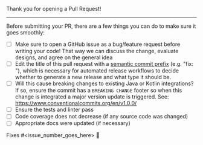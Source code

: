 Thank you for opening a Pull Request!

---

Before submitting your PR, there are a few things you can do to make sure it goes smoothly:
- [ ] Make sure to open a GitHub issue as a bug/feature request before writing your code!  That way we can discuss the change, evaluate designs, and agree on the general idea
- [ ] Edit the title of this pull request with a [semantic commit prefix](https://github.com/angular/angular.js/blob/master/DEVELOPERS.md#type) (e.g. "fix: "), which is necessary for automated release workflows to decide whether to generate a new release and what type it should be.
- [ ] Will this cause breaking changes to existing Java or Kotlin integrations? If so, ensure the commit has a `BREAKING CHANGE` footer so when this change is integrated a major version update is triggered. See: https://www.conventionalcommits.org/en/v1.0.0/
- [ ] Ensure the tests and linter pass
- [ ] Code coverage does not decrease (if any source code was changed)
- [ ] Appropriate docs were updated (if necessary)

Fixes #<issue_number_goes_here> 🦕
